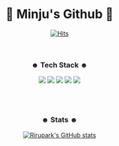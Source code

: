 <div align=center> <h1> 🐥 Minju's Github 🐥 </h1> </div>

<div align=center>

[![Hits](https://hits.seeyoufarm.com/api/count/incr/badge.svg?url=https%3A%2F%2Fgithub.com%2Frirupark&count_bg=%23000000&title_bg=%23000000&icon=github.svg&icon_color=%23FFFFFF&title=hits&edge_flat=false)](https://github.com/rirupark)

</div>

</br>

<!-- <div align="center"> <h3> ☻ Email ☻ </h3> </div>

<div align="center"> 
  mlnjv016@gmail.com
</div>

</br></br> -->

<div align="center"> <h3> ☻ Tech Stack ☻  </h3> </div>

<div align="center"> 
  <img src="https://img.shields.io/badge/swift-F54A2A?style=for-the-badge&logo=swift&logoColor=white"> 
  <img src="https://img.shields.io/badge/JAVA-007396?style=for-the-badge&logo=java&logoColor=white">
  <img src="https://img.shields.io/badge/Firebase-FFCA28?style=for-the-badge&logo=firebase&logoColor=black">
  <img src="https://img.shields.io/badge/Xcode-147EFB?style=for-the-badge&logo=xcode&logoColor=white">
  <img src="https://img.shields.io/badge/Android Studio-3DDC84?style=for-the-badge&logo=androidstudio&logoColor=white">
</div>

</br></br>

<div align="center"> <h3> ☻ Stats ☻ </h3> </div>

<div align="center">
  
[![Rirupark's GitHub stats](https://github-readme-stats.vercel.app/api?username=rirupark&show_icons=true&disable_animations=true&theme=cobalt)](https://github.com/rirupark)  
  
</div>
